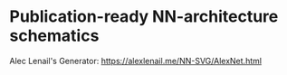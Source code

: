 # Publication-ready NN-architecture schematics

Alec Lenail's Generator: https://alexlenail.me/NN-SVG/AlexNet.html
